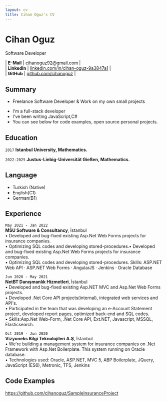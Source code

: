 ```yaml
---
layout: cv
title: Cihan Oguz's CV
---
```


# Cihan Oguz
Software Developer

| __E-Mail__   | [cihanoguz92@gmail.com](mailto:cihanoguz92@gmail.com)                              |                      
| __LinkedIn__ | [linkedin.com/in/cihan-oguz-9a3847a1](https://linkedin.com/in/cihan-oguz-9a3847a1)                  |  
| __GitHub__  | [github.com/cihanoguz](https://github.com/cihanoguz)         |

## Summary
* Freelance Software Developer & Work on my own small projects 

- I'm a full-stack developer
- I've been writing JavaScript,C# 
- You can see below for code examples, open source personal projects.

## Education

`2017`
__Istanbul University, Mathematics.__

`2022-2025`
__Justus-Liebig-Universität Gießen, Mathematics.__

## Language
- Turkish (Native)
- English(C1)
- German(B1)


## Experience

`May 2021 - Jan 2022 `<br/>
__MSU Software & Consultancy__, İstanbul <br/>
• Developed and bug-fixed existing Asp.Net Web Forms projects for insurance companies.<br/>
• Optimizing SQL codes and developing stored-procedures.• Developed and bug-fixed existing Asp.Net Web Forms projects for insurance companies. <br/>• Optimizing SQL codes and developing stored-procedures. 
Skills: ASP.NET Web API · ASP.NET Web Forms · AngularJS · Jenkins · Oracle Database

`Jun 2020 - May 2021` <br/>
__NetBT Danışmanlık Hizmetleri__, İstanbul <br/>
• Developed and bug-fixed existing Asp.NET MVC and Asp.Net Web Forms projects.<br/>
• Developed .Net Core API projects(internal), integrated web services and API's.<br/>
• Participated in the team that was developing an e-Account Statement project, developed report pages, optimized back-end and SQL codes. <br/>
• Skills:Asp.Net Web-Form, .Net Core API, Ext.NET, Javascript, MSSQL, Elasticsearch.


`Oct 2019 - Jun 2020 `<br/>
__Vizyoneks Bilgi Teknolojileri A.Ş__, İstanbul<br/>
• We're building a management system for insurance companies on .Net Framework with Asp.Net Boilerplate. This system running on Oracle database.<br/>
• Technologies used: Oracle, ASP.NET, MVC 5, ABP Boilerplate, JQuery, JavaScript (ES6), Metronic, TFS, Jenkins


## Code Examples
https://github.com/cihanoguz/SampleInsuranceProject
